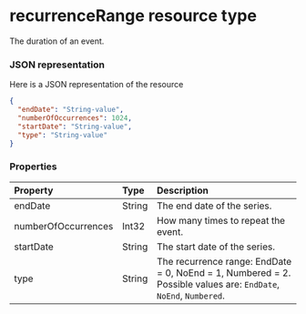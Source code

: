 # recurrenceRange resource type

The duration of an event.

### JSON representation

Here is a JSON representation of the resource

<!-- {
  "blockType": "resource",
  "optionalProperties": [

  ],
  "@odata.type": "microsoft.graph.recurrencerange"
}-->

```json
{
  "endDate": "String-value",
  "numberOfOccurrences": 1024,
  "startDate": "String-value",
  "type": "String-value"
}

```
### Properties
| Property	   | Type	|Description|
|:---------------|:--------|:----------|
|endDate|String|The end date of the series.|
|numberOfOccurrences|Int32|How many times to repeat the event.|
|startDate|String|The start date of the series.|
|type|String|The recurrence range: EndDate = 0, NoEnd = 1, Numbered = 2. Possible values are: `EndDate`, `NoEnd`, `Numbered`.|

<!-- uuid: 8fcb5dbc-d5aa-4681-8e31-b001d5168d79
2015-10-25 14:57:30 UTC -->
<!-- {
  "type": "#page.annotation",
  "description": "recurrenceRange resource",
  "keywords": "",
  "section": "documentation",
  "tocPath": ""
}-->
